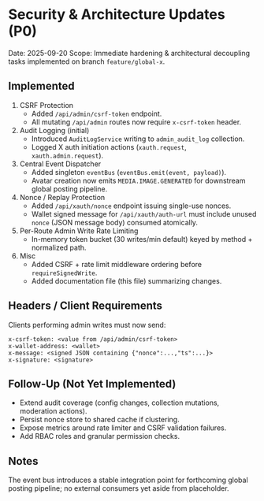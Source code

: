 # Security & Architecture Updates (P0)

Date: 2025-09-20
Scope: Immediate hardening & architectural decoupling tasks implemented on branch `feature/global-x`.

## Implemented

1. CSRF Protection
   - Added `/api/admin/csrf-token` endpoint.
   - All mutating `/api/admin` routes now require `x-csrf-token` header.
2. Audit Logging (initial)
   - Introduced `AuditLogService` writing to `admin_audit_log` collection.
   - Logged X auth initiation actions (`xauth.request`, `xauth.admin.request`).
3. Central Event Dispatcher
   - Added singleton `eventBus` (`eventBus.emit(event, payload)`).
   - Avatar creation now emits `MEDIA.IMAGE.GENERATED` for downstream global posting pipeline.
4. Nonce / Replay Protection
   - Added `/api/xauth/nonce` endpoint issuing single-use nonces.
   - Wallet signed message for `/api/xauth/auth-url` must include unused `nonce` (JSON message body) consumed atomically.
5. Per-Route Admin Write Rate Limiting
   - In-memory token bucket (30 writes/min default) keyed by method + normalized path.
6. Misc
   - Added CSRF + rate limit middleware ordering before `requireSignedWrite`.
   - Added documentation file (this file) summarizing changes.

## Headers / Client Requirements
Clients performing admin writes must now send:
```
x-csrf-token: <value from /api/admin/csrf-token>
x-wallet-address: <wallet>
x-message: <signed JSON containing {"nonce":...,"ts":...}>
x-signature: <signature>
```

## Follow-Up (Not Yet Implemented)
- Extend audit coverage (config changes, collection mutations, moderation actions).
- Persist nonce store to shared cache if clustering.
- Expose metrics around rate limiter and CSRF validation failures.
- Add RBAC roles and granular permission checks.

## Notes
The event bus introduces a stable integration point for forthcoming global posting pipeline; no external consumers yet aside from placeholder.
